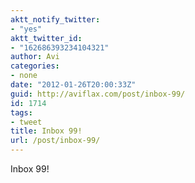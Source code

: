 ```yaml
---
aktt_notify_twitter:
- "yes"
aktt_twitter_id:
- "162686393234104321"
author: Avi
categories:
- none
date: "2012-01-26T20:00:33Z"
guid: http://aviflax.com/post/inbox-99/
id: 1714
tags:
- tweet
title: Inbox 99!
url: /post/inbox-99/
---
```

Inbox 99!